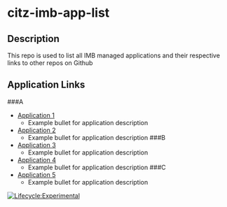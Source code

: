 
# citz-imb-app-list
## Description
This repo is used to list all IMB managed applications and their respective links to other repos on Github
## Application Links
###A
- [Application 1](http://github.com/citz-imb-app1)
   - Example bullet for application description
- [Application 2](http://github.com/citz-imb-app2)
   - Example bullet for application description
###B
- [Application 3](http://github.com/citz-imb-app3)
   - Example bullet for application description
- [Application 4](http://github.com/citz-imb-app4)
   - Example bullet for application description
###C
- [Application 5](http://github.com/citz-imb-app5)
   - Example bullet for application description

[![Lifecycle:Experimental](https://img.shields.io/badge/Lifecycle-Experimental-339999)](<Redirect-URL>)